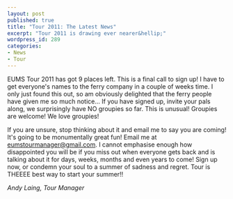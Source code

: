 ```yaml
---
layout: post
published: true
title: "Tour 2011: The Latest News"
excerpt: "Tour 2011 is drawing ever nearer&hellip;"
wordpress_id: 289
categories:
- News
- Tour
---
```


EUMS Tour 2011 has got 9 places left. This is a final call to sign up! I have
to get everyone's names to the ferry company in a couple of weeks time. I
only just found this out, so am obviously delighted that the ferry
people have given me so much notice... If you have signed up, invite your
pals along, we surprisingly have NO groupies so far. This is unusual!
Groupies are welcome! We love groupies!

If you are unsure, stop thinking about it and email me to say you are coming!
It's going to be monumentally great fun! Email me at
[eumstourmanager@gmail.com](eumstourmanager@gmail.com). I cannot emphasise
enough how disappointed you will be if you miss out when everyone gets back and
is talking about it for days, weeks, months and even years to come! Sign up
now, or condemn your soul to a summer of sadness and regret. Tour is THEEEE
best way to start your summer!!

*Andy Laing, Tour Manager*
